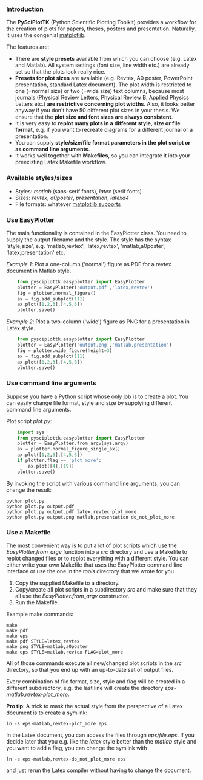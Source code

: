 ### Introduction

The **PySciPlotTK** (Python Scientific Plotting Toolkit) provides a workflow
for the creation of plots for papers, theses, posters and presentation.
Naturally, it uses the congenial [matplotlib](http://www.matplotlib.org).

The features are:

- There are **style presets** available from which you can choose 
  (e.g. Latex and Matlab). All system settings (font size, line width etc.)
  are already set so that the plots look really nice.
- **Presets for plot sizes** are available (e.g. Revtex, A0 poster, PowerPoint
  presentation, standard Latex document). The plot width is restricted
  to one (=normal size) or two (=wide size) text columns, because most 
  journals (Physical Review Letters, Physical Review B, Applied Physics Letters etc.)
  **are restrictive concerning plot widths**. Also, it looks better
  anyway if you don't have 50 different plot sizes in your thesis. We ensure
  that the **plot size and font sizes are always consistent**.
- It is very easy to **replot many plots in a different style, size or file format**,
  e.g. if you want to recreate diagrams for a different journal or a presentation.
- You can supply **style/size/file format parameters in the plot script or as command line
  arguments**.
- It works well together with **Makefiles**, so you can integrate it into your preexisting
  Latex Makefile workflow.


### Available styles/sizes

- Styles: *matlab* (sans-serif fonts), *latex* (serif fonts)
- Sizes: *revtex*, *a0poster*, *presentation*, *latexa4*
- File formats: whatever [matplotlib supports](http://stackoverflow.com/questions/7608066/in-matplotlib-is-there-a-way-to-know-the-list-of-available-output-format)

### Use EasyPlotter

The main functionality is contained in the EasyPlotter class. You need to supply
the output filename and the style. The style has the syntax 'style,size', e.g.
'matlab,revtex', 'latex,revtex', 'matlab,a0poster', 'latex,presentation' etc.

*Example 1*: Plot a one-column ('normal') figure as PDF for a revtex document in Matlab style.

```python
    from pysciplottk.easyplotter import EasyPlotter
    plotter = EasyPlotter('output.pdf','latex,revtex')
    fig = plotter.normal_figure()
    ax = fig.add_subplot(111)
    ax.plot([1,2,3],[4,5,6])
    plotter.save()
```

*Example 2*: Plot a two-column ('wide') figure as PNG for a presentation in Latex style.

```python
    from pysciplottk.easyplotter import EasyPlotter
    plotter = EasyPlotter('output.png','matlab,presentation')
    fig = plotter.wide_figure(height=3)
    ax = fig.add_subplot(111)
    ax.plot([1,2,3],[4,5,6])
    plotter.save()
```

### Use command line arguments

Suppose you have a Python script whose only job is to create a plot.
You can easily change file format, style and size by supplying different command
line arguments.

Plot script *plot.py*:

```python
    import sys
    from pysciplottk.easyplotter import EasyPlotter
    plotter = EasyPlotter.from_argv(sys.argv)
    ax = plotter.normal_figure_single_ax()
    ax.plot([1,2,3],[4,5,6])
    if plotter.flag == 'plot_more':
        ax.plot([4],[19])
    plotter.save()
```

By invoking the script with various command line arguments, you can change
the result:

    python plot.py
    python plot.py output.pdf
    python plot.py output.pdf latex,revtex plot_more
    python plot.py output.png matlab,presentation do_not_plot_more

### Use a Makefile

The most convenient way is to put a lot of plot scripts which use the
*EasyPlotter.from_argv* function into a *src* directory
and use a Makefile to replot changed files or to replot everything with a
different style. You can either write your own Makefile that uses the EasyPlotter
command line interface or use the one in the *tools* directory that we wrote for you.

1. Copy the supplied Makefile to a directory.
2. Copy/create all plot scripts in a subdirectory *src* and make sure that they all
   use the *EasyPlotter.from_argv* constructor.
3. Run the Makefile.

Example make commands:

    make
    make pdf
    make eps
    make pdf STYLE=latex,revtex
    make png STYLE=matlab,a0poster
    make eps STYLE=matlab,revtex FLAG=plot_more

All of those commands execute all new/changed plot scripts in the *src* directory,
so that you end up with an up-to-date set of output files.

Every combination of file format, size, style and flag will be created in a different
subdirectory, e.g. the last line will create the directory *eps-matlab,revtex-plot_more*.

**Pro tip**: A trick to mask the actual style from the perspective of a Latex document is to create a
symlink:

    ln -s eps-matlab,revtex-plot_more eps
    
In the Latex document, you can access the files through *eps/file.eps*. If you decide later
that you e.g. like the *latex* style better than the *matlab* style and you want to add a flag,
you can change the symlink with 

    ln -s eps-matlab,revtex-do_not_plot_more eps
    
and just rerun the Latex compiler without having to change the document.
